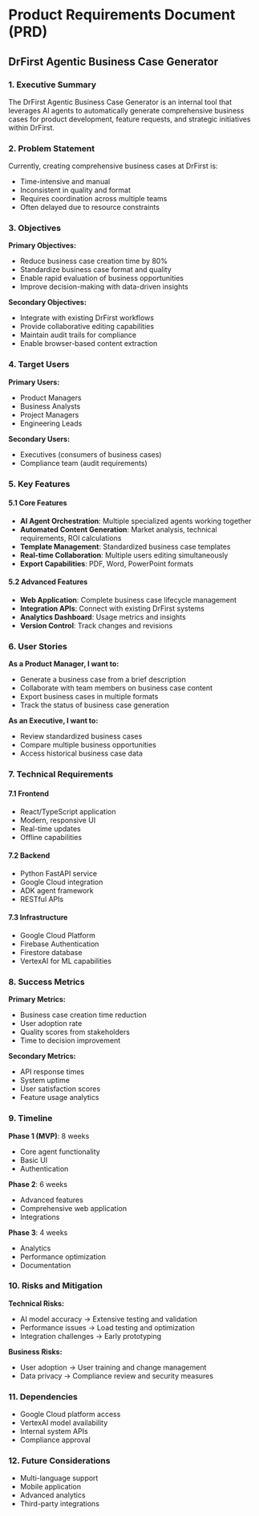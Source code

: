 # Product Requirements Document (PRD)
## DrFirst Agentic Business Case Generator

### 1. Executive Summary

The DrFirst Agentic Business Case Generator is an internal tool that leverages AI agents to automatically generate comprehensive business cases for product development, feature requests, and strategic initiatives within DrFirst.

### 2. Problem Statement

Currently, creating comprehensive business cases at DrFirst is:
- Time-intensive and manual
- Inconsistent in quality and format
- Requires coordination across multiple teams
- Often delayed due to resource constraints

### 3. Objectives

**Primary Objectives:**
- Reduce business case creation time by 80%
- Standardize business case format and quality
- Enable rapid evaluation of business opportunities
- Improve decision-making with data-driven insights

**Secondary Objectives:**
- Integrate with existing DrFirst workflows
- Provide collaborative editing capabilities
- Maintain audit trails for compliance
- Enable browser-based content extraction

### 4. Target Users

**Primary Users:**
- Product Managers
- Business Analysts
- Project Managers
- Engineering Leads

**Secondary Users:**
- Executives (consumers of business cases)
- Compliance team (audit requirements)

### 5. Key Features

#### 5.1 Core Features
- **AI Agent Orchestration**: Multiple specialized agents working together
- **Automated Content Generation**: Market analysis, technical requirements, ROI calculations
- **Template Management**: Standardized business case templates
- **Real-time Collaboration**: Multiple users editing simultaneously
- **Export Capabilities**: PDF, Word, PowerPoint formats

#### 5.2 Advanced Features
- **Web Application**: Complete business case lifecycle management
- **Integration APIs**: Connect with existing DrFirst systems
- **Analytics Dashboard**: Usage metrics and insights
- **Version Control**: Track changes and revisions

### 6. User Stories

**As a Product Manager, I want to:**
- Generate a business case from a brief description
- Collaborate with team members on business case content
- Export business cases in multiple formats
- Track the status of business case generation

**As an Executive, I want to:**
- Review standardized business cases
- Compare multiple business opportunities
- Access historical business case data

### 7. Technical Requirements

#### 7.1 Frontend
- React/TypeScript application
- Modern, responsive UI
- Real-time updates
- Offline capabilities

#### 7.2 Backend
- Python FastAPI service
- Google Cloud integration
- ADK agent framework
- RESTful APIs

#### 7.3 Infrastructure
- Google Cloud Platform
- Firebase Authentication
- Firestore database
- VertexAI for ML capabilities

### 8. Success Metrics

**Primary Metrics:**
- Business case creation time reduction
- User adoption rate
- Quality scores from stakeholders
- Time to decision improvement

**Secondary Metrics:**
- API response times
- System uptime
- User satisfaction scores
- Feature usage analytics

### 9. Timeline

**Phase 1 (MVP)**: 8 weeks
- Core agent functionality
- Basic UI
- Authentication

**Phase 2**: 6 weeks
- Advanced features
- Comprehensive web application
- Integrations

**Phase 3**: 4 weeks
- Analytics
- Performance optimization
- Documentation

### 10. Risks and Mitigation

**Technical Risks:**
- AI model accuracy → Extensive testing and validation
- Performance issues → Load testing and optimization
- Integration challenges → Early prototyping

**Business Risks:**
- User adoption → User training and change management
- Data privacy → Compliance review and security measures

### 11. Dependencies

- Google Cloud platform access
- VertexAI model availability
- Internal system APIs
- Compliance approval

### 12. Future Considerations

- Multi-language support
- Mobile application
- Advanced analytics
- Third-party integrations 